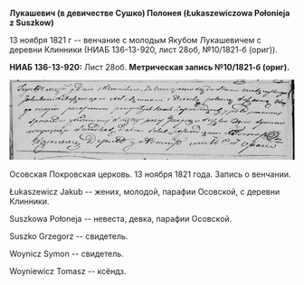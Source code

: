 **Лукашевич (в девичестве Сушко) Полонея (Łukaszewiczowa Połonieja z
Suszkow)**

13 ноября 1821 г -- венчание с молодым Якубом Лукашевичем с деревни
Клинники (НИАБ 136-13-920, лист 28об, №10/1821-б (ориг)).

**НИАБ 136-13-920:** Лист 28об. **Метрическая запись №10/1821-б
(ориг).**

![](./media/b0aa68e90906ec17ff41ad77351318dd864d5bf0.png)

Осовская Покровская церковь. 13 ноября 1821 года. Запись о венчании.

Łukaszewicz Jakub -- жених, молодой, парафии Осовской, с деревни
Клинники.

Suszkowa Połoneja -- невеста, девка, парафии Осовской.

Suszko Grzegorz -- свидетель.

Woynicz Symon -- свидетель.

Woyniewicz Tomasz -- ксёндз.
